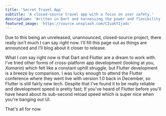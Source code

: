 ```yaml
---
title: 'Secret Travel App'
subtitle: 'A closed-source travel app with a focus on user safety.'
description: 'Written in Dart and harnessing the power and flexibility of the Flutter framework. Myself and others are bringing a new travel app (name is a secret right now) to the market with an eye on user safety and security.'
featured_image: 'https://source.unsplash.com/CIuakYIjadc'
---
```


Due to this being an unreleased, unannounced, closed-source project, there really isn't much I can say right now. I'll fill this page out as things are announced and I'll blog about it closer to release.

What I _can_ say right now is that Dart and Flutter are a dream to work with. I've tried other forms of cross-platform app development (looking at you, _Xamarin_) which felt like a constant uphill struggle, but Flutter development is a breeze by comparison. I was lucky enough to attend the Flutter conference where they went live with version 1.0 back in December, so Flutter is still fairly new tech. Despite that I've found it to be really reliable and development speed is pretty fast; If you've heard of Flutter before you'll have heard about its sub-second reload speed which is super nice when you're banging out UI.

That's all for now.
